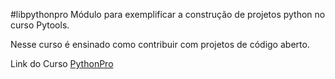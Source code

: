#libpythonpro
Módulo para exemplificar a construção de projetos python no curso Pytools.

Nesse curso é ensinado como contribuir com projetos de código aberto.

Link do Curso [PythonPro](https://pythonpro.com.br/)